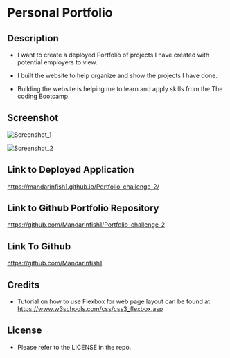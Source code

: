 # Personal Portfolio

## Description

- I want to create a deployed Portfolio of projects I have created with potential employers to view.

- I built the website to help organize and show the projects I have done.

- Building the website is helping me to learn and apply skills from the The coding Bootcamp.

## Screenshot

![Screenshot_1](https://user-images.githubusercontent.com/66844643/215661018-1f1876c2-3598-4ad5-9a3b-d2b0abe75230.png)

![Screenshot_2](https://user-images.githubusercontent.com/66844643/215660957-c93629f9-f1e8-425a-bb1f-0a67b2eeefb7.png)

## Link to Deployed Application

https://mandarinfish1.github.io/Portfolio-challenge-2/

## Link to Github Portfolio Repository

https://github.com/Mandarinfish1/Portfolio-challenge-2

## Link To Github

https://github.com/Mandarinfish1

## Credits

- Tutorial on how to use Flexbox for web page layout can be found at https://www.w3schools.com/css/css3_flexbox.asp

## License

- Please refer to the LICENSE in the repo.
